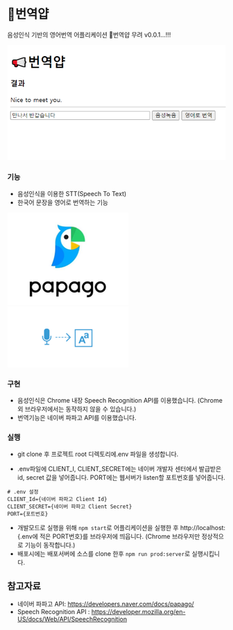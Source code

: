 # 📢번역얍

음성인식 기반의 영어번역 어플리케이션 📢번역얍 무려 v0.0.1...!!!

<img src="images/execute_image.PNG" alt="번역얍 실행 이미지"/>

### 기능

* 음성인식을 이용한 STT(Speech To Text)
* 한국어 문장을 영어로 번역하는 기능

<img src="images/papago.jpg" width="280px" alt="파파고 로고">
<img src="images/SpeechToText.png" width="280px" alt="STT 로고">

### 구현
* 음성인식은 Chrome 내장 Speech Recognition API를 이용했습니다. (Chrome 외 브라우저에서는 동작하지 않을 수 있습니다.)
* 번역기능은 네이버 파파고 API를 이용했습니다.

### 실행
* git clone 후 프로젝트 root 디렉토리에.env 파일을 생성합니다.

* .env파일에 CLIENT_I, CLIENT_SECRET에는 네이버 개발자 센터에서 발급받은 id, secret 값을 넣어줍니다. PORT에는 웹서버가 listen할 포트번호를 넣어줍니다.
```
# .env 설정
CLIENT_Id={네이버 파파고 Client Id}
CLIENT_SECRET={네이버 파파고 Client Secret}
PORT={포트번호}
```
* 개발모드로 실행을 위해 ```npm start```로 어플리케이션을 실행한 후 http://localhost:{.env에 적은 PORT번호}를 브라우저에 띄웁니다. (Chrome 브라우저만 정상적으로 기능이 동작합니다.)
* 배포시에는 배포서버에 소스를 clone 한후 ```npm run prod:server```로 실행시킵니다.

##  참고자료
* 네이버 파파고 API: https://developers.naver.com/docs/papago/
* Speech Recognition API : https://developer.mozilla.org/en-US/docs/Web/API/SpeechRecognition
